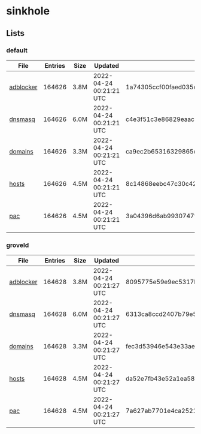 # sinkhole

## Lists

### default

|File|Entries|Size|Updated|Hash|
|-|-|-|-|-|
|[adblocker](https://raw.githubusercontent.com/groveld/sinkhole/lists/default/adblocker.txt)|164626|3.8M|2022-04-24 00:21:21 UTC|1a74305ccf00faed035eaeeaf5153c08b740019b9911ba3b0b25563ca46bf7c9|
|[dnsmasq](https://raw.githubusercontent.com/groveld/sinkhole/lists/default/dnsmasq.txt)|164626|6.0M|2022-04-24 00:21:21 UTC|c4e3f51c3e86829eaac6e52dade9204044a64ce5c59f03ff477ae78a293902ae|
|[domains](https://raw.githubusercontent.com/groveld/sinkhole/lists/default/domains.txt)|164626|3.3M|2022-04-24 00:21:21 UTC|ca9ec2b65316329865dcdbbbdf67e52553fe924d1edf5be6730d1f8915714789|
|[hosts](https://raw.githubusercontent.com/groveld/sinkhole/lists/default/hosts.txt)|164626|4.5M|2022-04-24 00:21:21 UTC|8c14868eebc47c30c42424b327ed227f320d18a92575cc09e58e1804254fe7c5|
|[pac](https://raw.githubusercontent.com/groveld/sinkhole/lists/default/pac.txt)|164626|4.5M|2022-04-24 00:21:21 UTC|3a04396d6ab9930747f83f05bc6e8ad182ec5c581a0f6ab37f926ac1ab546f3f|

### groveld

|File|Entries|Size|Updated|Hash|
|-|-|-|-|-|
|[adblocker](https://raw.githubusercontent.com/groveld/sinkhole/lists/groveld/adblocker.txt)|164628|3.8M|2022-04-24 00:21:27 UTC|8095775e59e9ec5317b4621073b8d8ba105224748430047aaf7bafdae32b7398|
|[dnsmasq](https://raw.githubusercontent.com/groveld/sinkhole/lists/groveld/dnsmasq.txt)|164628|6.0M|2022-04-24 00:21:27 UTC|6313ca8ccd2407b79e5596df68d0ac32393150e9ae2f0faa6107d0f73395894e|
|[domains](https://raw.githubusercontent.com/groveld/sinkhole/lists/groveld/domains.txt)|164628|3.3M|2022-04-24 00:21:27 UTC|fec3d53946e543e33ae8c9bc16ad86fa2d30ce443df29414878e25d4fdd277d5|
|[hosts](https://raw.githubusercontent.com/groveld/sinkhole/lists/groveld/hosts.txt)|164628|4.5M|2022-04-24 00:21:27 UTC|da52e7fb43e52a1ea5826de4e5bd7b8a25909974d66d5074723fe526bf796e88|
|[pac](https://raw.githubusercontent.com/groveld/sinkhole/lists/groveld/pac.txt)|164628|4.5M|2022-04-24 00:21:27 UTC|7a627ab7701e4ca2521abc8c4c6203c64dd7e2a628b02657f82df3d278070072|
